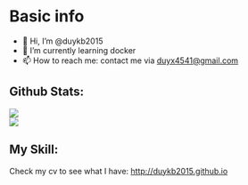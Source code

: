 # Basic info
- 👋 Hi, I’m @duykb2015
- 🌱 I’m currently learning docker
- 📫 How to reach me: contact me via duyx4541@gmail.com

## Github Stats:
![](https://github-readme-stats.vercel.app/api?username=duykb2015&theme=cobalt)<br/>
![](https://github-readme-stats.vercel.app/api/top-langs/?username=duykb2015&layout=compact&theme=cobalt)

## My Skill:
Check my cv to see what I have: http://duykb2015.github.io

<!---
- 👀 I’m interested in ... everything

- 💞️ I’m looking to collaborate on ... nothing...
 ... no, you can not


duykb2015/duykb2015 is a ✨ special ✨ repository because its `README.md` (this file) appears on your GitHub profile.
You can click the Preview link to take a look at your changes.
--->
